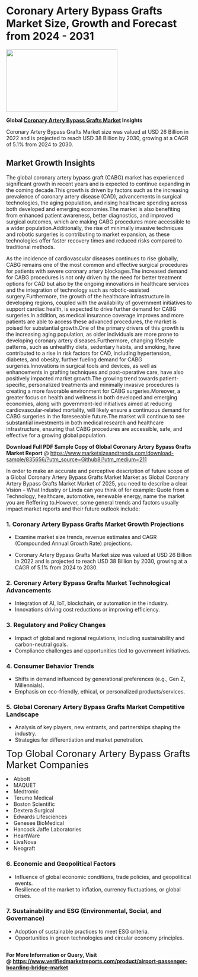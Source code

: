 <H1>Coronary Artery Bypass Grafts Market Size, Growth and Forecast from 2024 - 2031</H1><img class="aligncenter size-medium wp-image-584254" src="https://thirdeyenews.in/wp-content/uploads/2024/09/Global-Market-Research-300x168.jpeg" alt="" width="300" height="168" /><p><strong>Global&nbsp;<a href="https://www.marketsizeandtrends.com/download-sample/835656/?utm_source=Github8j?utm_medium=211">Coronary Artery Bypass Grafts Market</a> Insights</strong></p><p>Coronary Artery Bypass Grafts Market size was valued at USD 26 Billion in 2022 and is projected to reach USD 38 Billion by 2030, growing at a CAGR of 5.1% from 2024 to 2030.</p><p><h2>Market Growth Insights</h2> <p>The global coronary artery bypass graft (CABG) market has experienced significant growth in recent years and is expected to continue expanding in the coming decade.This growth is driven by factors such as the increasing prevalence of coronary artery disease (CAD), advancements in surgical technologies, the aging population, and rising healthcare spending across both developed and emerging economies.The market is also benefiting from enhanced patient awareness, better diagnostics, and improved surgical outcomes, which are making CABG procedures more accessible to a wider population.Additionally, the rise of minimally invasive techniques and robotic surgeries is contributing to market expansion, as these technologies offer faster recovery times and reduced risks compared to traditional methods.</p> <p>As the incidence of cardiovascular diseases continues to rise globally, CABG remains one of the most common and effective surgical procedures for patients with severe coronary artery blockages.The increased demand for CABG procedures is not only driven by the need for better treatment options for CAD but also by the ongoing innovations in healthcare services and the integration of technology such as robotic-assisted surgery.Furthermore, the growth of the healthcare infrastructure in developing regions, coupled with the availability of government initiatives to support cardiac health, is expected to drive further demand for CABG surgeries.In addition, as medical insurance coverage improves and more patients are able to access these advanced procedures, the market is poised for substantial growth.One of the primary drivers of this growth is the increasing aging population, as older individuals are more prone to developing coronary artery diseases.Furthermore, changing lifestyle patterns, such as unhealthy diets, sedentary habits, and smoking, have contributed to a rise in risk factors for CAD, including hypertension, diabetes, and obesity, further fueling demand for CABG surgeries.Innovations in surgical tools and devices, as well as enhancements in grafting techniques and post-operative care, have also positively impacted market growth.The growing trend towards patient-specific, personalized treatments and minimally invasive procedures is creating a more favorable environment for CABG surgeries.Moreover, a greater focus on health and wellness in both developed and emerging economies, along with government-led initiatives aimed at reducing cardiovascular-related mortality, will likely ensure a continuous demand for CABG surgeries in the foreseeable future.The market will continue to see substantial investments in both medical research and healthcare infrastructure, ensuring that CABG procedures are accessible, safe, and effective for a growing global population.</p><p><span class=""><strong>Download Full PDF Sample Copy of Global Coronary Artery Bypass Grafts Market Report</strong> @ <a href="https://www.marketsizeandtrends.com/download-sample/835656/?utm_source=Github8j?utm_medium=211" target="_blank">https://www.marketsizeandtrends.com/download-sample/835656/?utm_source=Github8j?utm_medium=211</a></span></p><p>In order to make an accurate and perceptive description of future scope of a Global&nbsp;Coronary Artery Bypass Grafts Market Market as Global&nbsp;Coronary Artery Bypass Grafts Market Market of 2025, you need to describe a clear Vision &ndash; What Industry or Linda can you think of for example: Quote from a Technology, healthcare, automotive, renewable energy, name the market you are Reffering to.However, some general trends and factors usually impact market reports and their future outlook include:</p><h3>1.&nbsp;<strong>Coronary Artery Bypass Grafts Market Growth Projections</strong></h3><ul><li>Examine market size trends, revenue estimates and CAGR (Compounded Annual Growth Rate) projections.</li><li><p>Coronary Artery Bypass Grafts Market size was valued at USD 26 Billion in 2022 and is projected to reach USD 38 Billion by 2030, growing at a CAGR of 5.1% from 2024 to 2030.</p></li></ul><h3>2.&nbsp;<strong>Coronary Artery Bypass Grafts Market Technological Advancements</strong></h3><ul><li>Integration of AI, IoT, blockchain, or automation in the industry.</li><li>Innovations driving cost reductions or improving efficiency.</li></ul><h3>3.&nbsp;<strong>Regulatory and Policy Changes</strong></h3><ul><li>Impact of global and regional regulations, including sustainability and carbon-neutral goals.</li><li>Compliance challenges and opportunities tied to government initiatives.</li></ul><h3>4.&nbsp;<strong>Consumer Behavior Trends</strong></h3><ul><li>Shifts in demand influenced by generational preferences (e.g., Gen Z, Millennials).</li><li>Emphasis on eco-friendly, ethical, or personalized products/services.</li></ul><h3>5.&nbsp;<strong>Global Coronary Artery Bypass Grafts Market Competitive Landscape</strong></h3><ul><li>Analysis of key players, new entrants, and partnerships shaping the industry.</li><li>Strategies for differentiation and market penetration.</li></ul><p data-pm-slice="1 1 []"><span style="color: inherit; font-family: inherit; font-size: 25px;">Top Global Coronary Artery Bypass Grafts Market Companies</span></p><div class="" data-test-id=""><p><li>Abbott</li><li> MAQUET</li><li> Medtronic</li><li> Terumo Medical</li><li> Boston Scientific</li><li> Dextera Surgical</li><li> Edwards Lifesciences</li><li> Genesee BioMedical</li><li> Hancock Jaffe Laboratories</li><li> HeartWare</li><li> LivaNova</li><li> Neograft</li></p></div><h3>6.&nbsp;<strong>Economic and Geopolitical Factors</strong></h3><ul><li>Influence of global economic conditions, trade policies, and geopolitical events.</li><li>Resilience of the market to inflation, currency fluctuations, or global crises.</li></ul><h3>7.&nbsp;<strong>Sustainability and ESG (Environmental, Social, and Governance)</strong></h3><ul><li>Adoption of sustainable practices to meet ESG criteria.</li><li>Opportunities in green technologies and circular economy principles.</li></ul><h2><strong style="font-size: 14px;">For More Information or Query, Visit @&nbsp;</strong><a style="background-color: #ffffff; font-size: 14px;" href="https://www.marketsizeandtrends.com/report/coronary-artery-bypass-grafts-market/" target="_blank">https://www.verifiedmarketreports.com/product/airport-passenger-boarding-bridge-market</a></h2>